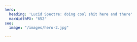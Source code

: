 ```yaml
---
hero:
  heading: 'Lucid Spectre: doing cool shit here and there'
  maxWidthPX: "652"
seo:
  image: "/images/hero-2.jpg"

---
```

